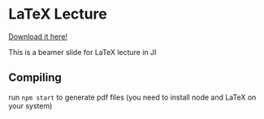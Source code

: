 # LaTeX Lecture

[Download it here!](https://github.com/SJTU-UMJI-Tech/LaTeX/raw/master/lecture.pdf)

This is a beamer slide for LaTeX lecture in JI

## Compiling

run `npm start` to generate pdf files (you need to install node and LaTeX on your system)
